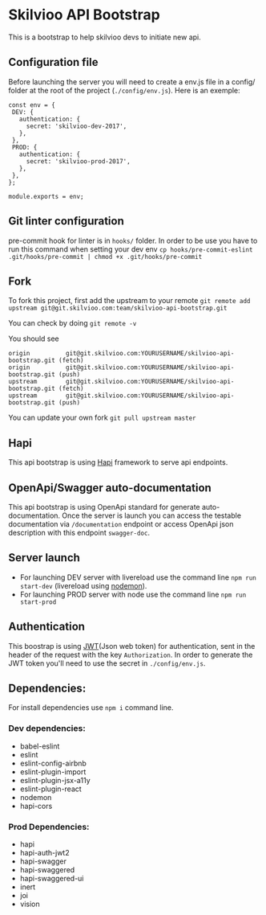 # Skilvioo API Bootstrap

This is a bootstrap to help skilvioo devs to initiate new api.

## Configuration file

Before launching the server you will need to create a env.js file in a config/ folder at the root of the project (`./config/env.js`). Here is an exemple:

```
const env = {
 DEV: {
   authentication: {
     secret: 'skilvioo-dev-2017',
   },
 },
 PROD: {
   authentication: {
     secret: 'skilvioo-prod-2017',
   },
 },
};

module.exports = env;

```

## Git linter configuration

pre-commit hook for linter is in `hooks/` folder. In order to be use you have to run this command when setting your dev env `cp hooks/pre-commit-eslint .git/hooks/pre-commit | chmod +x .git/hooks/pre-commit`

## Fork
To fork this project, first add the upstream to your remote
``` git remote add upstream git@git.skilvioo.com:team/skilvioo-api-bootstrap.git ```

You can check by doing
``` git remote -v ```

You should see
```
origin          git@git.skilvioo.com:YOURUSERNAME/skilvioo-api-bootstrap.git (fetch)
origin          git@git.skilvioo.com:YOURUSERNAME/skilvioo-api-bootstrap.git (push)
upstream        git@git.skilvioo.com:YOURUSERNAME/skilvioo-api-bootstrap.git (fetch)
upstream        git@git.skilvioo.com:YOURUSERNAME/skilvioo-api-bootstrap.git (push)
```

You can update your own fork
``` git pull upstream master ```

## Hapi

This api bootstrap is using [Hapi](https://hapijs.com/) framework to serve api endpoints.

## OpenApi/Swagger auto-documentation

This api bootstrap is using OpenApi standard for generate auto-documentation. Once the server is launch you can access the testable documentation via `/documentation` endpoint or access OpenApi json description with this endpoint `swagger-doc`.

## Server launch

* For launching DEV server with livereload use the command line `npm run start-dev` (livereload using [nodemon](https://github.com/remy/nodemon)).
* For launching PROD server with node use the command line `npm run start-prod`

## Authentication

This boostrap is using [JWT](https://jwt.io/)(Json web token) for authentication, sent in the header of the request with the key `Authorization`.
In order to generate the JWT token you'll need to use the secret in `./config/env.js`.

## Dependencies:

For install dependencies use `npm i` command line.

### Dev dependencies:

* babel-eslint
* eslint
* eslint-config-airbnb
* eslint-plugin-import
* eslint-plugin-jsx-a11y
* eslint-plugin-react
* nodemon
* hapi-cors

### Prod Dependencies:

* hapi
* hapi-auth-jwt2
* hapi-swagger
* hapi-swaggered
* hapi-swaggered-ui
* inert
* joi
* vision
